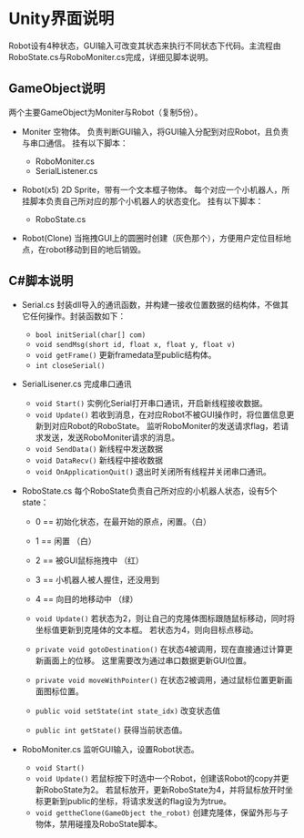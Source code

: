 # Unity界面说明
Robot设有4种状态，GUI输入可改变其状态来执行不同状态下代码。主流程由RoboState.cs与RoboMoniter.cs完成，详细见脚本说明。

## GameObject说明
两个主要GameObject为Moniter与Robot（复制5份）。

- Moniter
空物体。
负责判断GUI输入，将GUI输入分配到对应Robot，且负责与串口通信。
挂有以下脚本：
  - RoboMoniter.cs
  - SerialListener.cs

- Robot(x5)
2D Sprite，带有一个文本框子物体。
每个对应一个小机器人，所挂脚本负责自己所对应的那个小机器人的状态变化。
挂有以下脚本：
  - RoboState.cs
  
- Robot(Clone)
当拖拽GUI上的圆圈时创建（灰色那个），方便用户定位目标地点，在robot移动到目的地后销毁。
  
## C#脚本说明
- Serial.cs
  封装dll导入的通讯函数，并构建一接收位置数据的结构体，不做其它任何操作。封装函数如下：
  - `bool initSerial(char[] com)`
  - `void sendMsg(short id, float x, float y, float v)`
  - `void getFrame()` 更新framedata至public结构体。
  - `int closeSerial()`
  
- SerialLisener.cs
  完成串口通讯
  - `void Start()` 实例化Serial打开串口通讯，开启新线程接收数据。
  - `void Update()` 若收到消息，在对应Robot不被GUI操作时，将位置信息更新到对应Robot的RoboState。 监听RoboMoniter的发送请求flag，若请求发送，发送RoboMoniter请求的消息。
  - `void SendData()` 新线程中发送数据
  - `void DataRecv()` 新线程中接收数据
  - `void OnApplicationQuit()` 退出时关闭所有线程并关闭串口通讯。
  
- RoboState.cs
  每个RoboState负责自己所对应的小机器人状态，设有5个state：
    - 0 == 初始化状态，在最开始的原点，闲置。（白）
    - 1 == 闲置 （白）
    - 2 == 被GUI鼠标拖拽中 （红）
    - 3 == 小机器人被人握住，还没用到
    - 4 == 向目的地移动中 （绿）

  - `void Update()` 
  若状态为2，则让自己的克隆体图标跟随鼠标移动，同时将坐标值更新到克隆体的文本框。
  若状态为4，则向目标点移动。
  - `private void gotoDestination()`
  在状态4被调用，现在直接通过计算更新画面上的位移。
  这里需要改为通过串口数据更新GUI位置。
  - `private void moveWithPointer()`
  在状态2被调用，通过鼠标位置更新画面图标位置。
  - `public void setState(int state_idx)` 改变状态值
  - `public int getState()` 获得当前状态值。

- RoboMoniter.cs
  监听GUI输入，设置Robot状态。
  - `void Start()`
  - `void Update()`
  若鼠标按下时选中一个Robot，创建该Robot的copy并更新RoboState为2。
  若鼠标放开，更新RoboState为4，并将鼠标放开时坐标更新到public的坐标，将请求发送的flag设为为true。
  - `void gettheClone(GameObject the_robot)` 创建克隆体，保留外形与子物体，禁用碰撞及RoboState脚本。
  
